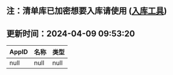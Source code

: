 ## 注：清单库已加密想要入库请使用 ([入库工具](https://github.com/BlankTMing/ManifestAutoUpdate/releases))

## 更新时间：2024-04-09 09:53:20
| AppID | 名称 | 类型  |
| :-------------------- | :----------------------------- | :----------- |
| null | null| null |
